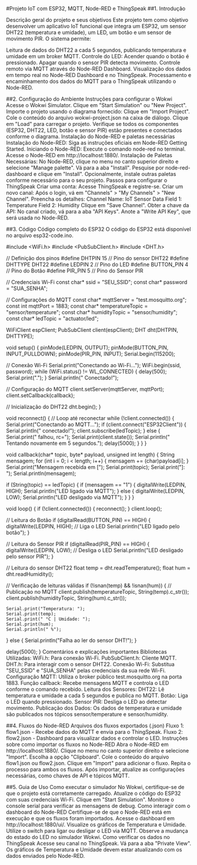 #Projeto IoT com ESP32, MQTT, Node-RED e ThingSpeak
##1. Introdução

Descrição geral do projeto e seus objetivos
Este projeto tem como objetivo desenvolver um aplicativo IoT funcional que integra um ESP32, um sensor DHT22 (temperatura e umidade), um LED, um botão e um sensor de movimento PIR. O sistema permite:

Leitura de dados do DHT22 a cada 5 segundos, publicando temperatura e umidade em um broker MQTT.
Controle do LED:
Acender quando o botão é pressionado.
Apagar quando o sensor PIR detecta movimento.
Controle remoto via MQTT através do Node-RED Dashboard.
Visualização dos dados em tempo real no Node-RED Dashboard e no ThingSpeak.
Processamento e encaminhamento dos dados do MQTT para o ThingSpeak utilizando o Node-RED.

##2. Configuração do Ambiente
Instruções para configurar o Wokwi
Acesse o Wokwi Simulator.
Clique em "Start Simulation" ou "New Project".
Importe o projeto usando o diagrama fornecido:
Clique em "Import Project".
Cole o conteúdo do arquivo wokwi-project.json na caixa de diálogo.
Clique em "Load" para carregar o projeto.
Verifique se todos os componentes (ESP32, DHT22, LED, botão e sensor PIR) estão presentes e conectados conforme o diagrama.
Instalação do Node-RED e paletas necessárias
Instalação do Node-RED:
Siga as instruções oficiais em Node-RED Getting Started.
Iniciando o Node-RED:
Execute o comando node-red no terminal.
Acesse o Node-RED em http://localhost:1880/.
Instalação de Paletas Necessárias:
No Node-RED, clique no menu no canto superior direito e selecione "Manage palette".
Vá para a aba "Install".
Pesquise por node-red-dashboard e clique em "Install".
Opcionalmente, instale outras paletas conforme necessário para o seu projeto.
Passos para configurar o ThingSpeak
Criar uma conta:
Acesse ThingSpeak e registre-se.
Criar um novo canal:
Após o login, vá em "Channels" > "My Channels" > "New Channel".
Preencha os detalhes:
Channel Name: IoT Sensor Data
Field 1: Temperature
Field 2: Humidity
Clique em "Save Channel".
Obter a chave da API:
No canal criado, vá para a aba "API Keys".
Anote a "Write API Key", que será usada no Node-RED.

##3. Código
Código completo do ESP32
O código do ESP32 está disponível no arquivo esp32-code.ino.

#include <WiFi.h>
#include <PubSubClient.h>
#include <DHT.h>

// Definição dos pinos
#define DHTPIN 15      // Pino do sensor DHT22
#define DHTTYPE DHT22
#define LEDPIN 2       // Pino do LED
#define BUTTON_PIN 4   // Pino do Botão
#define PIR_PIN 5      // Pino do Sensor PIR

// Credenciais Wi-Fi
const char* ssid = "SEU_SSID";
const char* password = "SUA_SENHA";

// Configurações do MQTT
const char* mqttServer = "test.mosquitto.org";
const int mqttPort = 1883;
const char* temperatureTopic = "sensor/temperature";
const char* humidityTopic = "sensor/humidity";
const char* ledTopic = "actuator/led";

WiFiClient espClient;
PubSubClient client(espClient);
DHT dht(DHTPIN, DHTTYPE);

void setup() {
  pinMode(LEDPIN, OUTPUT);
  pinMode(BUTTON_PIN, INPUT_PULLDOWN);
  pinMode(PIR_PIN, INPUT);
  Serial.begin(115200);

  // Conexão Wi-Fi
  Serial.print("Conectando ao Wi-Fi...");
  WiFi.begin(ssid, password);
  while (WiFi.status() != WL_CONNECTED) {
    delay(500);
    Serial.print(".");
  }
  Serial.println(" Conectado!");

  // Configuração do MQTT
  client.setServer(mqttServer, mqttPort);
  client.setCallback(callback);

  // Inicialização do DHT22
  dht.begin();
}

void reconnect() {
  // Loop até reconectar
  while (!client.connected()) {
    Serial.print("Conectando ao MQTT...");
    if (client.connect("ESP32Client")) {
      Serial.println(" conectado!");
      client.subscribe(ledTopic);
    } else {
      Serial.print(" falhou, rc=");
      Serial.print(client.state());
      Serial.println(" Tentando novamente em 5 segundos.");
      delay(5000);
    }
  }
}

void callback(char* topic, byte* payload, unsigned int length) {
  String mensagem;
  for (int i = 0; i < length; i++) {
    mensagem += (char)payload[i];
  }
  Serial.print("Mensagem recebida em [");
  Serial.print(topic);
  Serial.print("]: ");
  Serial.println(mensagem);

  if (String(topic) == ledTopic) {
    if (mensagem == "1") {
      digitalWrite(LEDPIN, HIGH);
      Serial.println("LED ligado via MQTT");
    } else {
      digitalWrite(LEDPIN, LOW);
      Serial.println("LED desligado via MQTT");
    }
  }
}

void loop() {
  if (!client.connected()) {
    reconnect();
  }
  client.loop();

  // Leitura do Botão
  if (digitalRead(BUTTON_PIN) == HIGH) {
    digitalWrite(LEDPIN, HIGH); // Liga o LED
    Serial.println("LED ligado pelo botão");
  }

  // Leitura do Sensor PIR
  if (digitalRead(PIR_PIN) == HIGH) {
    digitalWrite(LEDPIN, LOW); // Desliga o LED
    Serial.println("LED desligado pelo sensor PIR");
  }

  // Leitura do sensor DHT22
  float temp = dht.readTemperature();
  float hum = dht.readHumidity();

  // Verificação de leituras válidas
  if (!isnan(temp) && !isnan(hum)) {
    // Publicação no MQTT
    client.publish(temperatureTopic, String(temp).c_str());
    client.publish(humidityTopic, String(hum).c_str());

    Serial.print("Temperatura: ");
    Serial.print(temp);
    Serial.print(" °C | Umidade: ");
    Serial.print(hum);
    Serial.println(" %");
  } else {
    Serial.println("Falha ao ler do sensor DHT!");
  }

  delay(5000);
}
Comentários e explicações importantes
Bibliotecas Utilizadas:
WiFi.h: Para conexão Wi-Fi.
PubSubClient.h: Cliente MQTT.
DHT.h: Para interagir com o sensor DHT22.
Conexão Wi-Fi:
Substitua "SEU_SSID" e "SUA_SENHA" pelas credenciais da sua rede Wi-Fi.
Configuração MQTT:
Utiliza o broker público test.mosquitto.org na porta 1883.
Função callback:
Recebe mensagens MQTT e controla o LED conforme o comando recebido.
Leitura dos Sensores:
DHT22: Lê temperatura e umidade a cada 5 segundos e publica no MQTT.
Botão: Liga o LED quando pressionado.
Sensor PIR: Desliga o LED ao detectar movimento.
Publicação dos Dados:
Os dados de temperatura e umidade são publicados nos tópicos sensor/temperature e sensor/humidity.

##4. Fluxos do Node-RED
Arquivos dos fluxos exportados (.json)
Fluxo 1: flow1.json - Recebe dados do MQTT e envia para o ThingSpeak.
Fluxo 2: flow2.json - Dashboard para visualizar dados e controlar o LED.
Instruções sobre como importar os fluxos no Node-RED
Abra o Node-RED em http://localhost:1880/.
Clique no menu no canto superior direito e selecione "Import".
Escolha a opção "Clipboard".
Cole o conteúdo do arquivo flow1.json ou flow2.json.
Clique em "Import" para adicionar o fluxo.
Repita o processo para ambos os fluxos.
Após importar, atualize as configurações necessárias, como chaves de API e tópicos MQTT.

##5. Guia de Uso
Como executar o simulador
No Wokwi, certifique-se de que o projeto está corretamente carregado.
Atualize o código do ESP32 com suas credenciais Wi-Fi.
Clique em "Start Simulation".
Monitore o console serial para verificar as mensagens de debug.
Como interagir com o dashboard do Node-RED
Certifique-se de que o Node-RED está em execução e que os fluxos foram importados.
Acesse o dashboard em http://localhost:1880/ui/.
Visualize os gráficos de Temperatura e Umidade.
Utilize o switch para ligar ou desligar o LED via MQTT.
Observe a mudança do estado do LED no simulador Wokwi.
Como verificar os dados no ThingSpeak
Acesse seu canal no ThingSpeak.
Vá para a aba "Private View".
Os gráficos de Temperatura e Umidade devem estar atualizando com os dados enviados pelo Node-RED.
